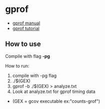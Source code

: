 # gprof
- [gprof manual](https://sourceware.org/binutils/docs/gprof/index.html#Top)
- [gprof tutorial](https://www.thegeekstuff.com/2012/08/gprof-tutorial)

## How to use
Compile with flag **-pg**

How to run:
1. compile with -pg flag
2. ./$(GEX)
3. gprof -b ./$(GEX) > analyze.txt
4. Look at analyze.txt for gprof timing data
* (GEX = gcov executable ex:"counts-grof")
